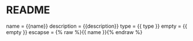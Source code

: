 # README

name = {{name}}
description = {{description}}
type = {{ type }}
empty = {{ empty }}
escapse = {% raw %}{{ name }}{% endraw %}

